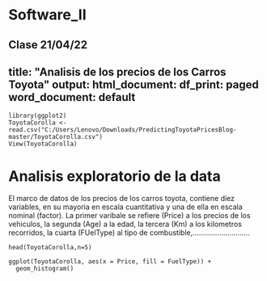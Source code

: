 # Software_II


Clase  21/04/22 
---
title: "Analisis de los precios de los Carros Toyota"
output:
  html_document:
    df_print: paged
  word_document: default
---



```{r}
library(ggplot2)
ToyotaCorolla <- read.csv("C:/Users/Lenovo/Downloads/PredictingToyotaPricesBlog-master/ToyotaCorolla.csv")
View(ToyotaCorolla)
```


# Analisis exploratorio de la data

El marco de datos de los precios de los carros toyota, contiene diez variables, en su mayoria en escala cuantitativa y una de ella en  escala nominal (factor). La primer varibale se refiere (Price) a los precios de los vehiculos, la segunda (Age) a la edad, la tercera (Km) a los kilometros recorridos, la cuarta (FUelType) al tipo de combustible,............................


```{r}
head(ToyotaCorolla,n=5)
```


```{r}
ggplot(ToyotaCorolla, aes(x = Price, fill = FuelType)) + 
  geom_histogram()
```


